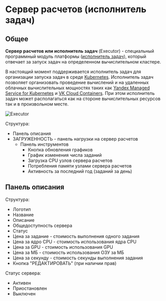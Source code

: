 # Сервер расчетов (исполнитель задач)

## Общее

**Сервер расчетов или исполнитель задач** (Executor) - cпециальный программный модуль платформы ([исполнитель задач](/docs/intro/architecture.md#компоненты)), который отвечает за запуск задач на определенном вычислительном кластере.

В настоящий момент поддерживается исполнитель задач для организации запуска задач в среде [Kubernetes](https://kubernetes.io/). Исполнитель задач позволяет организовать проведение вычислений и на удаленных облачных вычислительных мощностях таких как [Yandex Managed Service for Kubernetes](https://cloud.yandex.com/en/services/managed-kubernetes) и [VK Cloud Containers](https://mcs.mail.ru/containers/). При этом исполнитель задач может располагаться как на стороне вычислительных ресурсов так и в произвольном месте.

![Executor](/images/common/executor.png)

Структура:

- Панель описания
- <span class='iconify-inline' data-icon='mdi:clipboard-pulse'></span>ЗАГРУЖЕННОСТЬ - панель нагрузки на сервер расчетов
  - Панель инструментов
    - <span class='iconify-inline' data-icon='mdi:refresh'></span> Кнопка обновления графиков
    - График изменения числа заданий
    - Загрузка CPU узлов сервера расчетов
    - Потребления памяти узлами сервера расчетов
    - Активность за последний год (заданий за день)

## Панель описания

Структура:

- Логотип
- Название
- Описание
- <span class='iconify-inline' data-icon='mdi:eye' style="color: blue"></span> Общедоступность сервера
- <span class='iconify-inline' data-icon='mdi:play-circle' style="color: green"></span> Статус
- Цена за задание - стоимость выполнения одного задания
- Цена за ядро CPU - стоимость использования ядра CPU
- Цена за GPU - стоимость использования GPU
- Цена за МБ - стоимость использования ОЗУ за МБ
- Цена за секунду - стоимость секунды выполнения задания
- Кнопка "РЕДАКТИРОВАТЬ" (при наличии прав)

Статус сервера:

- <span class='iconify-inline' data-icon='mdi:play-circle' style="color: green"></span> Активен
- <span class='iconify-inline' data-icon='mdi:pause-circle' style="color: orange"></span> Приостановлен
- <span class='iconify-inline' data-icon='mdi:stop-circle' style="color: red"></span> Выключен

<br clear="right"/>
